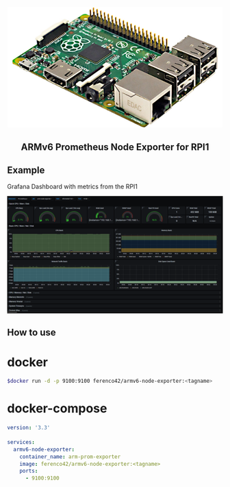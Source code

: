 <div align="center">
    <p align="center">
        <a href="https://github.com/ferenconvonmatterhorn/armv6-node-exporter">
            <img src="images/rpi1.jpg" alt="Logo">
        </a>

<h2 align="center">ARMv6 Prometheus Node Exporter for RPI1</h2>
</p>
</div>

## Example
Grafana Dashboard with metrics from the RPI1
<div align="center">
    <p align="center">
            <img src="images/grafana-example.png" alt="Logo">
</div>

## How to use
# docker
```bash
$docker run -d -p 9100:9100 ferenco42/armv6-node-exporter:<tagname>
```
# docker-compose
```yaml
version: '3.3'

services:
  armv6-node-exporter:
    container_name: arm-prom-exporter
    image: ferenco42/armv6-node-exporter:<tagname>
    ports:
      - 9100:9100
```